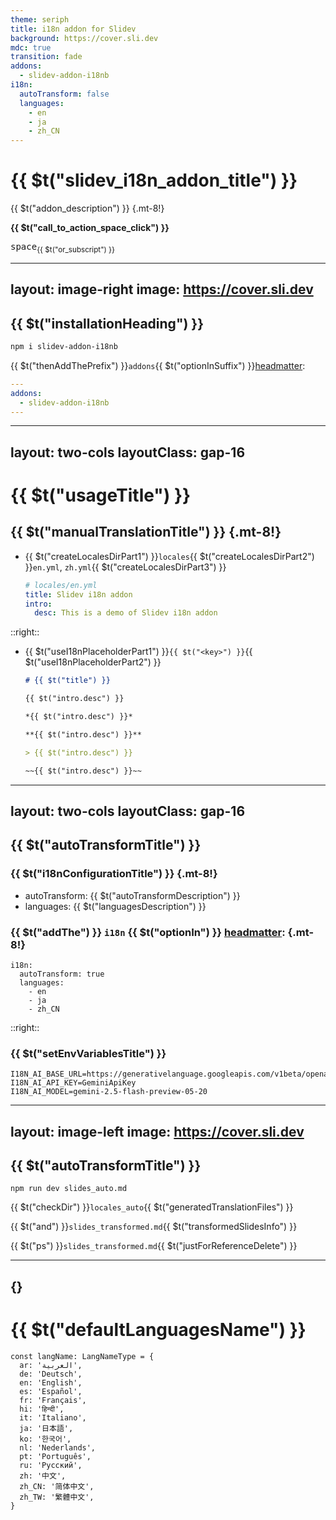```yaml
---
theme: seriph
title: i18n addon for Slidev
background: https://cover.sli.dev
mdc: true
transition: fade
addons:
  - slidev-addon-i18nb
i18n:
  autoTransform: false
  languages:
    - en
    - ja
    - zh_CN
---
```


# {{ $t("slidev_i18n_addon_title") }}

<div v-click>

{{ $t("addon_description") }} {.mt-8!}

</div>

<div @click="$slidev.nav.next" class="abs-b mb-1 w-1/2 cursor-pointer rounded-lg mx-auto flex flex-row justify-center items-center gap-1" bg="white op-10" hover:bg="op-20">

  <div>

  **{{ $t("call_to_action_space_click") }}**

  </div>

  <div>
    <carbon:interface-usage />
  </div>

  <div mb-2>
    <kbd>space</kbd><sub ml-1>{{ $t("or_subscript") }}</sub>
  </div>

  <div>
    <lucide:mouse-pointer-click />
  </div>

</div>

<div class="abs-br m-6 text-xl">
  <a href="https://github.com/slidevjs/slidev" target="_blank" class="slidev-icon-btn">
    <carbon:logo-github />
  </a>
</div>

---
layout: image-right
image: https://cover.sli.dev
---

## {{ $t("installationHeading") }}

```bash
npm i slidev-addon-i18nb
```

{{ $t("thenAddThePrefix") }}`addons`{{ $t("optionInSuffix") }}[headmatter](https://sli.dev/custom/#headmatter):

```yaml
---
addons:
  - slidev-addon-i18nb
---
```

---
layout: two-cols
layoutClass: gap-16
---

# {{ $t("usageTitle") }}

## {{ $t("manualTranslationTitle") }} {.mt-8!}

- {{ $t("createLocalesDirPart1") }}`locales`{{ $t("createLocalesDirPart2") }}`en.yml`, `zh.yml`{{ $t("createLocalesDirPart3") }}

  ```yaml
  # locales/en.yml
  title: Slidev i18n addon
  intro:
    desc: This is a demo of Slidev i18n addon
  ```

::right::

- {{ $t("useI18nPlaceholderPart1") }}`{{ $t("<key>") }}`{{ $t("useI18nPlaceholderPart2") }}

  ````md
  # {{ $t("title") }}

  {{ $t("intro.desc") }}

  *{{ $t("intro.desc") }}*

  **{{ $t("intro.desc") }}**

  > {{ $t("intro.desc") }}

  ~~{{ $t("intro.desc") }}~~
  ````

---
layout: two-cols
layoutClass: gap-16
---

## {{ $t("autoTransformTitle") }}

### {{ $t("i18nConfigurationTitle") }} {.mt-8!}

<v-click>

- autoTransform: {{ $t("autoTransformDescription") }}
- languages: {{ $t("languagesDescription") }}

</v-click>

<v-click>

### {{ $t("addThe") }} `i18n` {{ $t("optionIn") }} [headmatter](https://sli.dev/custom/#headmatter): {.mt-8!}

```
i18n:
  autoTransform: true
  languages:
    - en
    - ja
    - zh_CN
```

</v-click>

::right::

<v-click>

### {{ $t("setEnvVariablesTitle") }}

```
I18N_AI_BASE_URL=https://generativelanguage.googleapis.com/v1beta/openai/
I18N_AI_API_KEY=GeminiApiKey
I18N_AI_MODEL=gemini-2.5-flash-preview-05-20
```

</v-click>

---
layout: image-left
image: https://cover.sli.dev
---

## {{ $t("autoTransformTitle") }}

```
npm run dev slides_auto.md
```

{{ $t("checkDir") }}`locales_auto`{{ $t("generatedTranslationFiles") }}

{{ $t("and") }}`slides_transformed.md`{{ $t("transformedSlidesInfo") }}

{{ $t("ps") }}`slides_transformed.md`{{ $t("justForReferenceDelete") }}

---
{}
---

# {{ $t("defaultLanguagesName") }}

```
const langName: LangNameType = {
  ar: 'العربية',
  de: 'Deutsch',
  en: 'English',
  es: 'Español',
  fr: 'Français',
  hi: 'हिन्दी',
  it: 'Italiano',
  ja: '日本語',
  ko: '한국어',
  nl: 'Nederlands',
  pt: 'Português',
  ru: 'Русский',
  zh: '中文',
  zh_CN: '简体中文',
  zh_TW: '繁體中文',
}
```

